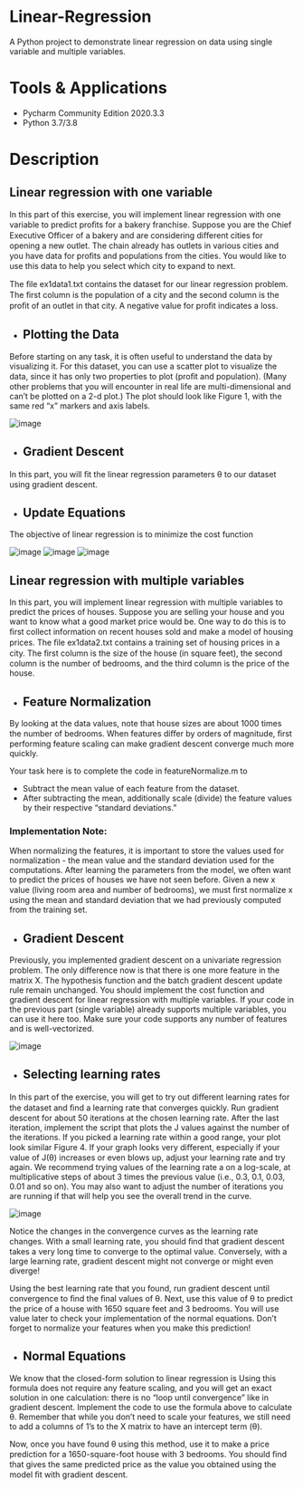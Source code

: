 # Linear-Regression
A Python project to demonstrate linear regression on data using single variable and multiple variables.

# Tools & Applications
- Pycharm Community Edition 2020.3.3
- Python 3.7/3.8

# Description
## Linear regression with one variable
In this part of this exercise, you will implement linear regression with one variable to predict proﬁts for a bakery franchise. 
Suppose you are the Chief Executive Officer of a bakery and are considering diﬀerent cities for opening a new outlet. The chain already has outlets in various cities and you have data for proﬁts and populations from the cities. You would like to use this data to help you select which city to expand to next.

The ﬁle ex1data1.txt contains the dataset for our linear regression problem. The ﬁrst column is the population of a city and the second column is the proﬁt of an outlet in that city. A negative value for proﬁt indicates a loss.

-  ## Plotting the Data
Before starting on any task, it is often useful to understand the data by visualizing it. For this dataset, you can use a scatter plot to visualize the data, since it has only two properties to plot (proﬁt and population). (Many other problems that you will encounter in real life are multi-dimensional and can’t be plotted on a 2-d plot.)
The plot should look like Figure 1, with the same red “x” markers and axis labels.

![image](https://user-images.githubusercontent.com/85407775/121798300-e52e7d80-cc3e-11eb-9159-89f8c52f5008.png)

- ## Gradient Descent
In this part, you will ﬁt the linear regression parameters θ to our dataset using gradient descent.

- ## Update Equations
The objective of linear regression is to minimize the cost function

![image](https://user-images.githubusercontent.com/85407775/121798330-1ad36680-cc3f-11eb-9af7-a2356c2f5cc1.png)
![image](https://user-images.githubusercontent.com/85407775/121798338-23c43800-cc3f-11eb-9a9e-684f97415a37.png)
![image](https://user-images.githubusercontent.com/85407775/121798345-29ba1900-cc3f-11eb-8584-5737b5fc3541.png)

## Linear regression with multiple variables
In this part, you will implement linear regression with multiple variables to predict the prices of houses. Suppose you are selling your house and you want to know what a good market price would be. One way to do this is to ﬁrst collect information on recent houses sold and make a model of housing prices.
The ﬁle ex1data2.txt contains a training set of housing prices in a city. The ﬁrst column is the size of the house (in square feet), the second column is the number of bedrooms, and the third column is the price of the house.

- ## Feature Normalization
By looking at the data values, note that house sizes are about 1000 times the number of bedrooms. When features diﬀer by orders of magnitude, ﬁrst performing feature scaling can make gradient descent converge much more quickly.

Your task here is to complete the code in featureNormalize.m to
- Subtract the mean value of each feature from the dataset.
- After subtracting the mean, additionally scale (divide) the feature values by their respective “standard deviations.”

### Implementation Note: 
When normalizing the features, it is important to store the values used for normalization - the mean value and the standard deviation used for the computations. After learning the parameters from the model, we often want to predict the prices of houses we have not seen before. Given a new x value (living room area and number of bedrooms), we must ﬁrst normalize x using the mean and standard deviation that we had previously computed from the training set.

- ## Gradient Descent
Previously, you implemented gradient descent on a univariate regression problem. The only diﬀerence now is that there is one more feature in the matrix X. The hypothesis function and the batch gradient descent update rule remain unchanged.
You should implement the cost function and gradient descent for linear regression with multiple variables. If your code in the previous part (single variable) already supports multiple variables, you can use it here too. 
Make sure your code supports any number of features and is well-vectorized.

![image](https://user-images.githubusercontent.com/85407775/121798779-afd75f00-cc41-11eb-98dc-baa93e8632a7.png)

- ## Selecting learning rates
In this part of the exercise, you will get to try out diﬀerent learning rates for the dataset and ﬁnd a learning rate that converges quickly. 
Run gradient descent for about 50 iterations at the chosen learning rate. After the last iteration, implement the script that plots the J values against the number of the iterations.
If you picked a learning rate within a good range, your plot look similar Figure 4. If your graph looks very diﬀerent, especially if your value of J(θ) increases or even blows up, adjust your learning rate and try again. We recommend trying values of the learning rate a on a log-scale, at multiplicative steps of about 3 times the previous value (i.e., 0.3, 0.1, 0.03, 0.01 and so on). You may also want to adjust the number of iterations you are running if that will help you see the overall trend in the curve.

![image](https://user-images.githubusercontent.com/85407775/121798846-19576d80-cc42-11eb-82f1-ad7cdda1d6ec.png)

Notice the changes in the convergence curves as the learning rate changes. With a small learning rate, you should ﬁnd that gradient descent takes a very long time to converge to the optimal value. Conversely, with a large learning rate, gradient descent might not converge or might even diverge!

Using the best learning rate that you found, run gradient descent until convergence to ﬁnd the ﬁnal values of θ. Next, use this value of θ to predict the price of a house with 1650 square feet and 3 bedrooms. You will use value later to check your implementation of the normal equations. Don’t forget to normalize your features when you make this prediction!

- ## Normal Equations
We know that the closed-form solution to linear regression is
Using this formula does not require any feature scaling, and you will get an exact solution in one calculation: there is no “loop until convergence” like in gradient descent.
Implement the code to use the formula above to calculate θ. Remember that while you don’t need to scale your features, we still need to add a columns of 1’s to the X matrix to have an intercept term (θ).

Now, once you have found θ using this method, use it to make a price prediction for a 1650-square-foot house with 3 bedrooms. You should ﬁnd that gives the same predicted price as the value you obtained using the model ﬁt with gradient descent.
